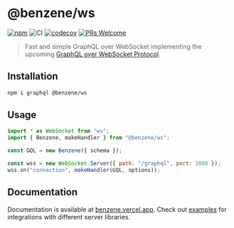 # @benzene/ws

[![npm](https://badgen.net/npm/v/@benzene/ws)](https://www.npmjs.com/package/@benzene/ws)
![CI](https://github.com/hoangvvo/benzene/workflows/CI/badge.svg)
[![codecov](https://codecov.io/gh/hoangvvo/benzene/branch/main/graph/badge.svg?token=KUCEOC1JT2)](https://codecov.io/gh/hoangvvo/benzene)
[![PRs Welcome](https://badgen.net/badge/PRs/welcome/ff5252)](/CONTRIBUTING.md)

> Fast and simple GraphQL over WebSocket implementing the upcoming [GraphQL over WebSocket Protocol](https://github.com/enisdenjo/graphql-ws/blob/master/PROTOCOL.md).

## Installation

```bash
npm i graphql @benzene/ws
```

## Usage

```js
import * as WebSocket from "ws";
import { Benzene, makeHandler } from "@benzene/ws";

const GQL = new Benzene({ schema });

const wss = new WebSocket.Server({ path: "/graphql", port: 3000 });
wss.on("connection", makeHandler(GQL, options));
```

## Documentation

Documentation is available at [benzene.vercel.app](https://benzene.vercel.app/).
Check out [examples](https://benzene.vercel.app/examples) for integrations with different server libraries.